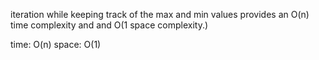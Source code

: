 iteration while keeping track of the max and min values provides an O(n) time complexity
and and O(1 space complexity.)

time: O(n)
space: O(1)
